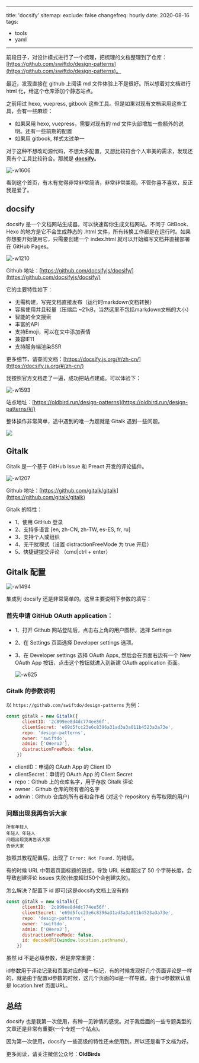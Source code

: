 
---
title: 'docsify'
sitemap:
  exclude: false
  changefreq: hourly
date: 2020-08-16
tags:
- tools
- yaml
---

前段日子，对设计模式进行了一个梳理，把梳理的文档整理到了仓库：[https://github.com/swiftdo/design-patterns](https://github.com/swiftdo/design-patterns)。

最近，发现直接在 github 上阅读 md 文件体验上不是很好。所以想着对文档进行 html 化，给这个仓库添加个静态站点。

之前用过 hexo, vuepress, gitbook 这些工具。但是如果对现有文档采用这些工具，会有一些麻烦：
* 如果采用 hexo, vuepress，需要对现有的 md 文件头部增加一些额外的说明。还有一些前期的配置
* 如果用 gitbook, 样式太过单一

对于这种不想改动源代码，不想太多配置，又想比较符合个人审美的需求，发现还真有个工具比较符合。那就是 **[docsify](https://docsify.js.org/#/zh-cn/)**。

![-w1606](https://p3-juejin.byteimg.com/tos-cn-i-k3u1fbpfcp/1add0452c9a44adf8b369d960f1c350b~tplv-k3u1fbpfcp-zoom-1.image)

看到这个首页，有木有觉得非常非常简洁，非常非常美观。不管你喜不喜欢，反正我是爱了。


## docsify

docsify 是一个文档网站生成器。可以快速帮你生成文档网站。不同于 GitBook、Hexo 的地方是它不会生成静态的 .html 文件，所有转换工作都是在运行时。如果你想要开始使用它，只需要创建一个 index.html 就可以开始编写文档并直接部署在 GitHub Pages。

![-w1210](https://p3-juejin.byteimg.com/tos-cn-i-k3u1fbpfcp/f31d5fb591b44cb1baf66dd945fb6566~tplv-k3u1fbpfcp-zoom-1.image)

Github 地址：[https://github.com/docsifyjs/docsify/](https://github.com/docsifyjs/docsify/)

它的主要特性如下：

* 无需构建，写完文档直接发布（运行时markdown文档转换）
* 容易使用并且轻量（压缩后 ~21kB，当然这里不包括markdown文档的大小）
* 智能的全文搜索
* 丰富的API
* 支持Emoji，可以在文中添加表情
* 兼容IE11
* 支持服务端渲染SSR

更多细节，请查阅文档：[https://docsify.js.org/#/zh-cn/](https://docsify.js.org/#/zh-cn/)

我按照官方文档走了一遍，成功把站点建成。可以体验下：

![-w1593](https://p3-juejin.byteimg.com/tos-cn-i-k3u1fbpfcp/789c552339dc4462865995790a39c226~tplv-k3u1fbpfcp-zoom-1.image)

站点地址：[https://oldbird.run/design-patterns](https://oldbird.run/design-patterns/#/)

整体操作非常简单，途中遇到的唯一为题就是 Gitalk 遇到一些问题。

![](https://p3-juejin.byteimg.com/tos-cn-i-k3u1fbpfcp/488540f3435b460a975f21599f9e601e~tplv-k3u1fbpfcp-zoom-1.image)

## Gitalk

Gitalk 是一个基于 GitHub Issue 和 Preact 开发的评论插件。


![-w1207](https://p3-juejin.byteimg.com/tos-cn-i-k3u1fbpfcp/dfb6692174544e5fa64ed4bf7f7fc396~tplv-k3u1fbpfcp-zoom-1.image)

Github 地址：[https://github.com/gitalk/gitalk](https://github.com/gitalk/gitalk)

Gitalk 的特性：

* 1、使用 GitHub 登录
* 2、支持多语言 [en, zh-CN, zh-TW, es-ES, fr, ru]
* 3、支持个人或组织
* 4、无干扰模式（设置 distractionFreeMode 为 true 开启）
* 5、快捷键提交评论 （cmd|ctrl + enter）

## Gitalk 配置

![-w1494](https://p3-juejin.byteimg.com/tos-cn-i-k3u1fbpfcp/1151e3b622f04a81ab2d04fedb168c33~tplv-k3u1fbpfcp-zoom-1.image)

集成到 docsify 还是非常简单的。这里主要说明下参数的填写：

### 首先申请 GitHub OAuth application：

* 1、打开 Github 网站登陆后，点击右上角的用户图标，选择 Settings
* 2、在 Settings 页面选择 Developer settings 选项。
* 3、在 Developer settings 选择 OAuth Apps, 然后会在页面右边有一个 New OAuth App 按钮，点击这个按钮就进入到新建 OAuth application 页面。

    ![-w625](https://p3-juejin.byteimg.com/tos-cn-i-k3u1fbpfcp/a0bcfb9f0c914a19b2c0987d0766851b~tplv-k3u1fbpfcp-zoom-1.image)

### Gitalk 的参数说明

以 `https://github.com/swiftdo/design-patterns` 为例：

```js
const gitalk = new Gitalk({
      clientID: '2c899ee8d4dc774ee56f',
      clientSecret: 'e69d5fcc23e6c8396a31ad3a3a011b4523a3a73e',
      repo: 'design-patterns',
      owner: 'swiftdo',
      admin: ['OHeroJ'],
      distractionFreeMode: false,
    })
```

* clientID：申请的 OAuth App 的 Client ID
* clientSecret：申请的 OAuth App 的 Client Secret
* repo：Github 上的仓库名字，用于存放 Gitalk 评论
* owner：Github 仓库的所有者的名字
* admin：Github 仓库的所有者和合作者 (对这个 repository 有写权限的用户)

### 问题出现我再告诉大家

```
所有年轻人
年轻人 年轻人
问题出现我再告诉大家
告诉大家
```

按照其教程配置后，出现了 `Error: Not Found.` 的错误。

有的时候 URL 中带着页面标题的链接，导致 URL 长度超过了 50 个字符长度，会导致创建评论 issues 失败(长度超过50个会创建失败)。

怎么解决？配置下 id 即可(这是docsify文档上没有的)

```js
const gitalk = new Gitalk({
      clientID: '2c899ee8d4dc774ee56f',
      clientSecret: 'e69d5fcc23e6c8396a31ad3a3a011b4523a3a73e',
      repo: 'design-patterns',
      owner: 'swiftdo',
      admin: ['OHeroJ'],
      distractionFreeMode: false,
      id: decodeURI(window.location.pathname),
    })
```

虽然 id 不是必填参数，但是非常重要：

id参数用于评论记录和页面对应的唯一标记，有的时候发现好几个页面评论是一样的，就是由于配置id参数的时候，这几个页面的id是一样导致。由于id参数默认值是 location.href 页面URL。

## 总结 

docsify 也是我第一次使用，有种一见钟情的感觉。对于我后面的一些专题类型的文章还是非常有重要(一个专题一个站点)。

因为第一次使用，docsify 一些高级的特性还未使用到。所以还是看下文档为好。

更多阅读，请关注微信公众号：**OldBirds**





















